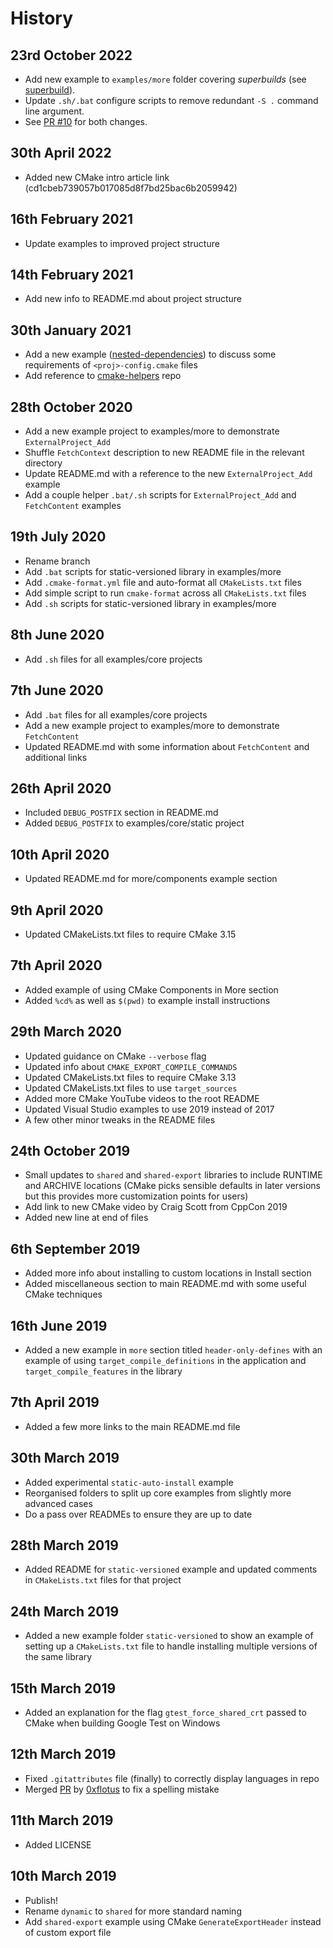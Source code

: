 # History

## 23rd October 2022

- Add new example to `examples/more` folder covering _superbuilds_ (see [superbuild](/examples/more/superbuild)).
- Update `.sh/.bat` configure scripts to remove redundant `-S .` command line argument.
- See [PR #10](https://github.com/pr0g/cmake-examples/pull/10) for both changes.

## 30th April 2022

- Added new CMake intro article link (cd1cbeb739057b017085d8f7bd25bac6b2059942)

## 16th February 2021

- Update examples to improved project structure

## 14th February 2021

- Add new info to README.md about project structure

## 30th January 2021

- Add a new example ([nested-dependencies](examples/more/nested-dependencies)) to discuss some requirements of `<proj>-config.cmake` files
- Add reference to [cmake-helpers](https://github.com/pr0g/cmake-helpers) repo

## 28th October 2020

- Add a new example project to examples/more to demonstrate `ExternalProject_Add`
- Shuffle `FetchContext` description to new README file in the relevant directory
- Update README.md with a reference to the new `ExternalProject_Add` example
- Add a couple helper `.bat/.sh` scripts for `ExternalProject_Add` and `FetchContent` examples

## 19th July 2020

- Rename branch
- Add `.bat` scripts for static-versioned library in examples/more
- Add `.cmake-format.yml` file and auto-format all `CMakeLists.txt` files
- Add simple script to run `cmake-format` across all `CMakeLists.txt` files
- Add `.sh` scripts for static-versioned library in examples/more

## 8th June 2020

- Add `.sh` files for all examples/core projects

## 7th June 2020

- Add `.bat` files for all examples/core projects
- Add a new example project to examples/more to demonstrate `FetchContent`
- Updated README.md with some information about `FetchContent` and additional links

## 26th April 2020

- Included `DEBUG_POSTFIX` section in README.md
- Added `DEBUG_POSTFIX` to examples/core/static project

## 10th April 2020

- Updated README.md for more/components example section

## 9th April 2020

- Updated CMakeLists.txt files to require CMake 3.15

## 7th April 2020

- Added example of using CMake Components in More section
- Added `%cd%` as well as `$(pwd)` to example install instructions

## 29th March 2020

- Updated guidance on CMake `--verbose` flag
- Updated info about `CMAKE_EXPORT_COMPILE_COMMANDS`
- Updated CMakeLists.txt files to require CMake 3.13
- Updated CMakeLists.txt files to use `target_sources`
- Added more CMake YouTube videos to the root README
- Updated Visual Studio examples to use 2019 instead of 2017
- A few other minor tweaks in the README files

## 24th October 2019

- Small updates to `shared` and `shared-export` libraries to include RUNTIME and ARCHIVE locations (CMake picks sensible defaults in later versions but this provides more customization points for users)
- Add link to new CMake video by Craig Scott from CppCon 2019
- Added new line at end of files

## 6th September 2019

- Added more info about installing to custom locations in Install section
- Added miscellaneous section to main README.md with some useful CMake techniques

## 16th June 2019

- Added a new example in `more` section titled `header-only-defines` with an example of using `target_compile_definitions` in the application and `target_compile_features` in the library

## 7th April 2019

- Added a few more links to the main README.md file

## 30th March 2019

- Added experimental `static-auto-install` example
- Reorganised folders to split up core examples from slightly more advanced cases
- Do a pass over READMEs to ensure they are up to date

## 28th March 2019

- Added README for `static-versioned` example and updated comments in `CMakeLists.txt` files for that project

## 24th March 2019

- Added a new example folder `static-versioned` to show an example of setting up a `CMakeLists.txt` file to handle installing multiple versions of the same library

## 15th March 2019

- Added an explanation for the flag `gtest_force_shared_crt` passed to CMake when building Google Test on Windows

## 12th March 2019

- Fixed `.gitattributes` file (finally) to correctly display languages in repo
- Merged [PR](https://github.com/pr0g/cmake-examples/pull/3) by [0xflotus](https://github.com/0xflotus) to fix a spelling mistake

## 11th March 2019

- Added LICENSE

## 10th March 2019

- Publish!
- Rename `dynamic` to `shared` for more standard naming
- Add `shared-export` example using CMake `GenerateExportHeader` instead of custom export file
